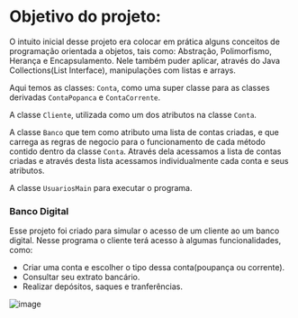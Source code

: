 # Objetivo do projeto:
O intuito inicial desse projeto era colocar em prática alguns conceitos de programação orientada a objetos, tais como: Abstração, Polimorfismo,
Herança e Encapsulamento. Nele também puder aplicar, através do Java Collections(List Interface), manipulações com listas e arrays.

Aqui temos as classes: `Conta`, como uma super classe para as classes derivadas `ContaPopanca` e `ContaCorrente`.


A classe `Cliente`, utilizada como um dos atributos na classe `Conta`.


A classe `Banco` que tem como atributo uma lista de contas criadas, e que carrega as regras de negocio para o funcionamento de cada método contido dentro da classe `Conta`. Através dela acessamos a lista
de contas criadas e através desta lista acessamos individualmente cada conta e seus atributos.

A classe `UsuariosMain` para executar o programa. 

### Banco Digital
Esse projeto foi criado para simular o acesso de um cliente ao um banco digital. 
Nesse programa o cliente terá acesso à algumas funcionalidades, como: 
- Criar uma conta e escolher o tipo dessa conta(poupança ou corrente).
- Consultar seu extrato bancário.
- Realizar depósitos, saques e tranferências.

![image](https://github.com/user-attachments/assets/8dbd9eb4-e38b-4aa2-8503-1562e65f502f)




